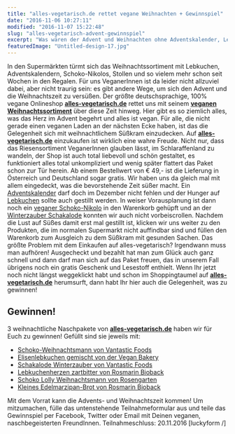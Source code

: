 ```yaml
---
title: "alles-vegetarisch.de rettet vegane Weihnachten + Gewinnspiel"
date: "2016-11-06 10:27:11"
modified: "2016-11-07 15:22:48"
slug: "alles-vegetarisch-advent-gewinnspiel"
excerpt: "Was wären der Advent und Weihnachten ohne Adventskalender, Lebkuchen und Schoko-Nikolos? alles-vegetarisch.de hat all das auch in vegan und 3 weihnachtliche Naschpakete gibt es für Euch zu gewinnen!"
featuredImage: "Untitled-design-17.jpg"
---
```


In den Supermärkten türmt sich das Weihnachtssortiment mit Lebkuchen, Adventskalendern, Schoko-Nikolos, Stollen und so vielem mehr schon seit Wochen in den Regalen. Für uns VeganerInnen ist da leider nicht allzuviel dabei, aber nicht traurig sein: es gibt andere Wege, um sich den Advent und die Weihnachtszeit zu versüßen. Der größte deutschsprachige, 100% vegane Onlineshop [**alles-vegetarisch.de**](https://www.alles-vegetarisch.de) rettet uns mit seinem [**veganen Weihnachtssortiment**](https://www.alles-vegetarisch.de/vegan-weihnachten-feiern-special) über diese Zeit hinweg. Hier gibt es so ziemlich alles, was das Herz im Advent begehrt und alles ist vegan. Für alle, die nicht gerade einen veganen Laden an der nächsten Ecke haben, ist das die Gelegenheit sich mit weihnachtlichem Süßkram einzudecken. Auf [**alles-vegetarisch.de**](https://www.alles-vegetarisch.de) einzukaufen ist wirklich eine wahre Freude. Nicht nur, dass das Riesensortiment VeganerInnen glauben lässt, im Schlaraffenland zu wandeln, der Shop ist auch total liebevoll und schön gestaltet, es funktioniert alles total unkompliziert und wenig später flattert das Paket schon zur Tür herein. Ab einem Bestellwert von € 49,- ist die Lieferung in Österreich und Deutschland sogar gratis. Wir haben uns da gleich mal mit allem eingedeckt, was die bevorstehende Zeit süßer macht. Ein [Adventskalender](https://www.alles-vegetarisch.de/lebensmittel/suesswaren/schokolade/vantastic-foods-adventskalender-mit-schakalode-original-150g-2915) darf doch im Dezember nicht fehlen und der Hunger auf [Lebkuchen](https://www.alles-vegetarisch.de/lebensmittel/backwaren/gebaeck/vegan-bakery-elisenlebkuchen-gemischt-260g-1949) sollte auch gestillt werden. In weiser Vorausplanung ist dann noch ein [veganer Schoko-Nikolo](https://www.alles-vegetarisch.de/lebensmittel/suesswaren/schokolade/vantastic-foods-schakalode-weihnachtsmann-100g-2890) in den Warenkorb gehüpft und an der [Winterzauber Schakalode](https://www.alles-vegetarisch.de/lebensmittel/suesswaren/schokolade/vantastic-foods-schakalode-winterzauber-100g-2892) konnten wir auch nicht vorbeiscrollen. Nachdem die Lust auf Süßes damit erst mal gestillt ist, klicken wir uns weiter zu den Produkten, die im normalen Supermarkt nicht auffindbar sind und füllen den Warenkorb zum Ausgleich zu dem Süßkram mit gesunden Sachen. Das größte Problem mit dem Einkaufen auf alles-vegetarisch? Irgendwann muss man aufhören! Ausgecheckt und bezahlt hat man zum Glück auch ganz schnell und dann darf man sich auf das Paket freuen, das in unserem Fall übrigens noch ein gratis Geschenk und Lesestoff enthielt. Wenn Ihr jetzt noch nicht längst weggeklickt habt und schon im Shoppingtaumel auf [**alles-vegetarisch.de**](https://www.alles-vegetarisch.de) herumsurft, dann habt Ihr hier auch die Gelegenheit, was zu gewinnen!

## Gewinnen!

3 weihnachtliche Naschpakete von [**alles-vegetarisch.de**](https://www.alles-vegetarisch.de) haben wir für Euch zu gewinnen! Gefüllt sind sie jeweils mit:

*   [Schoko-Weihnachtsmann von Vantastic Foods](https://www.alles-vegetarisch.de/lebensmittel/suesswaren/schokolade/vantastic-foods-schakalode-weihnachtsmann-100g-2890)
*   [Elisenlebkuchen gemischt von der Vegan Bakery](https://www.alles-vegetarisch.de/lebensmittel/backwaren/gebaeck/vegan-bakery-elisenlebkuchen-gemischt-260g-1949)
*   [Schakalode Winterzauber von Vantastic Foods](https://www.alles-vegetarisch.de/lebensmittel/suesswaren/schokolade/vantastic-foods-schakalode-winterzauber-100g-2892)
*   [Lebkuchenherzen zartbitter von Rosmarin Bioback](https://www.alles-vegetarisch.de/lebensmittel/backwaren/gebaeck/rosmarin-bioback-bio-lebkuchen-herzen-zartbitter-50g-2742)
*   [Schoko Lolly Weihnachtsmann von Rosengarten](https://www.alles-vegetarisch.de/lebensmittel/suesswaren/schokolade/rosengarten-bio-schoko-lolly-weihnachtsmann-15g-2923)
*   [Kleines Edelmarzipan-Brot von Rosmarin Bioback](https://www.alles-vegetarisch.de/lebensmittel/backwaren/gebaeck/rosmarin-bioback-bio-kleines-edelmarzipan-brot-40g-2743)

Mit dem Vorrat kann die Advents- und Weihnachtszeit kommen! Um mitzumachen, fülle das untenstehende Teilnahmeformular aus und teile das Gewinnspiel per Facebook, Twitter oder Email mit Deinen veganen, naschbegeisterten FreundInnen. Teilnahmeschluss: 20.11.2016 \[luckyform /\]